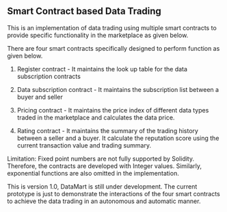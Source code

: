 Smart Contract based Data Trading
-------------------------------------------

This is an implementation of data trading using multiple smart contracts to provide specific functionality in the marketplace as given below.

There are four smart contracts specifically designed to perform function as given below.

1) Register contract - It maintains the look up table for the data subscription contracts

2) Data subscription contract - It maintains the subscription list between a buyer and seller

3) Pricing contract - It maintains the price index of different data types traded in the marketplace and calculates the data price.

4) Rating contract - It maintains the summary of the trading history between a seller and a buyer. It calculate the reputation score using the current transaction value and trading summary.


Limitation: Fixed point numbers are not fully supported by Solidity. Therefore, the contracts are developed with Integer values.
            Similarly, exponential functions are also omitted in the implementation.


This is version 1.0, DataMart is still under development. The current prototype is just to demonstrate the interactions of the four smart contracts to achieve the data trading in an autonomous and automatic manner.
